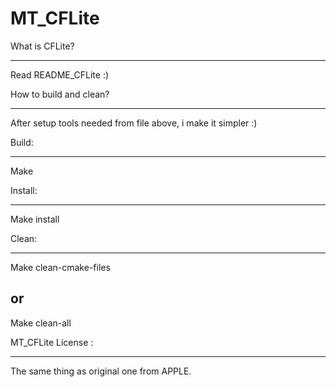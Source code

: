 # MT_CFLite

What is CFLite?
**** **** **** **** ****

Read README_CFLite :)

How to build and clean?
**** **** **** **** ****

After setup tools needed from file above, i make it simpler :)

Build:
______

Make

Install:
______

Make install

Clean:
______

Make clean-cmake-files

or
--

Make clean-all


MT_CFLite License :
**** **** **** ****

The same thing as original one from APPLE.
